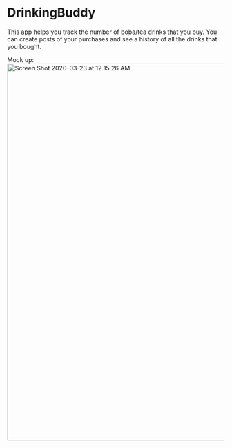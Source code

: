 # DrinkingBuddy
This app helps you track the number of boba/tea drinks that you buy.
You can create posts of your purchases and see a history of all the drinks that you bought.

Mock up: 
<img width="874" alt="Screen Shot 2020-03-23 at 12 15 26 AM" src="https://user-images.githubusercontent.com/59458152/77291500-9f814000-6c9b-11ea-8c6f-e073fafdc5bd.png">
